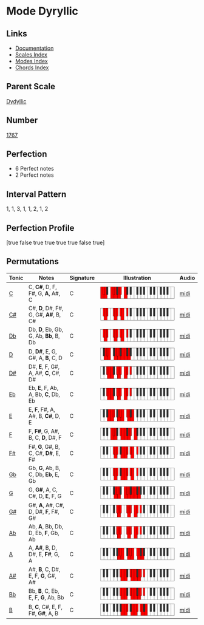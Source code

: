 # Mode Dyryllic

## Links

- [Documentation](index.md)
- [Scales Index](Scales.md)
- [Modes Index](Modes.md)
- [Chords Index](Chords.md)

## Parent Scale

[Dydyllic](ScaleDydyllic.md)

## Number

[1767](https://ianring.com/musictheory/scales/1767)

## Perfection

- 6 Perfect notes
- 2 Perfect notes

## Interval Pattern

1, 1, 3, 1, 1, 2, 1, 2

## Perfection Profile

[true false true true true true false true]

## Permutations

| Tonic | Notes | Signature | Illustration | Audio |
|-------|-------|-----------|--------------|-------|
| [C](ModeCNaturalDyryllic.md) | C, **C#**, D, F, F#, G, **A**, A#, C | C | ![CNaturalDyryllic](ModeCNaturalDyryllic.png) | [midi](https://github.com/edipermadi/music/blob/main/docs/ModeCNaturalDyryllic.mid?raw=true) |
| [C#](ModeCSharpDyryllic.md) | C#, **D**, D#, F#, G, G#, **A#**, B, C# | C | ![CSharpDyryllic](ModeCSharpDyryllic.png) | [midi](https://github.com/edipermadi/music/blob/main/docs/ModeCSharpDyryllic.mid?raw=true) |
| [Db](ModeDFlatDyryllic.md) | Db, **D**, Eb, Gb, G, Ab, **Bb**, B, Db | C | ![DFlatDyryllic](ModeDFlatDyryllic.png) | [midi](https://github.com/edipermadi/music/blob/main/docs/ModeDFlatDyryllic.mid?raw=true) |
| [D](ModeDNaturalDyryllic.md) | D, **D#**, E, G, G#, A, **B**, C, D | C | ![DNaturalDyryllic](ModeDNaturalDyryllic.png) | [midi](https://github.com/edipermadi/music/blob/main/docs/ModeDNaturalDyryllic.mid?raw=true) |
| [D#](ModeDSharpDyryllic.md) | D#, **E**, F, G#, A, A#, **C**, C#, D# | C | ![DSharpDyryllic](ModeDSharpDyryllic.png) | [midi](https://github.com/edipermadi/music/blob/main/docs/ModeDSharpDyryllic.mid?raw=true) |
| [Eb](ModeEFlatDyryllic.md) | Eb, **E**, F, Ab, A, Bb, **C**, Db, Eb | C | ![EFlatDyryllic](ModeEFlatDyryllic.png) | [midi](https://github.com/edipermadi/music/blob/main/docs/ModeEFlatDyryllic.mid?raw=true) |
| [E](ModeENaturalDyryllic.md) | E, **F**, F#, A, A#, B, **C#**, D, E | C | ![ENaturalDyryllic](ModeENaturalDyryllic.png) | [midi](https://github.com/edipermadi/music/blob/main/docs/ModeENaturalDyryllic.mid?raw=true) |
| [F](ModeFNaturalDyryllic.md) | F, **F#**, G, A#, B, C, **D**, D#, F | C | ![FNaturalDyryllic](ModeFNaturalDyryllic.png) | [midi](https://github.com/edipermadi/music/blob/main/docs/ModeFNaturalDyryllic.mid?raw=true) |
| [F#](ModeFSharpDyryllic.md) | F#, **G**, G#, B, C, C#, **D#**, E, F# | C | ![FSharpDyryllic](ModeFSharpDyryllic.png) | [midi](https://github.com/edipermadi/music/blob/main/docs/ModeFSharpDyryllic.mid?raw=true) |
| [Gb](ModeGFlatDyryllic.md) | Gb, **G**, Ab, B, C, Db, **Eb**, E, Gb | C | ![GFlatDyryllic](ModeGFlatDyryllic.png) | [midi](https://github.com/edipermadi/music/blob/main/docs/ModeGFlatDyryllic.mid?raw=true) |
| [G](ModeGNaturalDyryllic.md) | G, **G#**, A, C, C#, D, **E**, F, G | C | ![GNaturalDyryllic](ModeGNaturalDyryllic.png) | [midi](https://github.com/edipermadi/music/blob/main/docs/ModeGNaturalDyryllic.mid?raw=true) |
| [G#](ModeGSharpDyryllic.md) | G#, **A**, A#, C#, D, D#, **F**, F#, G# | C | ![GSharpDyryllic](ModeGSharpDyryllic.png) | [midi](https://github.com/edipermadi/music/blob/main/docs/ModeGSharpDyryllic.mid?raw=true) |
| [Ab](ModeAFlatDyryllic.md) | Ab, **A**, Bb, Db, D, Eb, **F**, Gb, Ab | C | ![AFlatDyryllic](ModeAFlatDyryllic.png) | [midi](https://github.com/edipermadi/music/blob/main/docs/ModeAFlatDyryllic.mid?raw=true) |
| [A](ModeANaturalDyryllic.md) | A, **A#**, B, D, D#, E, **F#**, G, A | C | ![ANaturalDyryllic](ModeANaturalDyryllic.png) | [midi](https://github.com/edipermadi/music/blob/main/docs/ModeANaturalDyryllic.mid?raw=true) |
| [A#](ModeASharpDyryllic.md) | A#, **B**, C, D#, E, F, **G**, G#, A# | C | ![ASharpDyryllic](ModeASharpDyryllic.png) | [midi](https://github.com/edipermadi/music/blob/main/docs/ModeASharpDyryllic.mid?raw=true) |
| [Bb](ModeBFlatDyryllic.md) | Bb, **B**, C, Eb, E, F, **G**, Ab, Bb | C | ![BFlatDyryllic](ModeBFlatDyryllic.png) | [midi](https://github.com/edipermadi/music/blob/main/docs/ModeBFlatDyryllic.mid?raw=true) |
| [B](ModeBNaturalDyryllic.md) | B, **C**, C#, E, F, F#, **G#**, A, B | C | ![BNaturalDyryllic](ModeBNaturalDyryllic.png) | [midi](https://github.com/edipermadi/music/blob/main/docs/ModeBNaturalDyryllic.mid?raw=true) |
